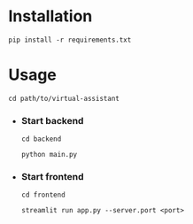 # Installation

`pip install -r requirements.txt`

# Usage

`cd path/to/virtual-assistant`

* ### Start backend

  `cd backend`

  `python main.py`
* ### Start frontend

  `cd frontend`

  `streamlit run app.py --server.port <port>`
